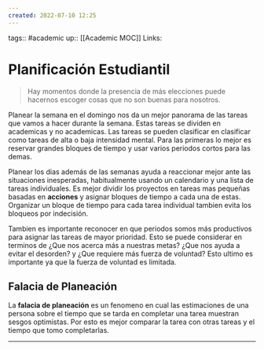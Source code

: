 ```yaml
---
created: 2022-07-10 12:25
---
```

tags:: #academic 
up:: [[Academic MOC]]
Links: 
# Planificación Estudiantil
>Hay momentos donde la presencia de más elecciones puede hacernos escoger cosas que no son buenas para nosotros.

Planear la semana en el domingo nos da un mejor panorama de las tareas que vamos a hacer durante la semana. Estas tareas se dividen en academicas y no academicas. Las tareas se pueden clasificar en clasificar como tareas de alta o baja intensidad mental. Para las primeras lo mejor es reservar grandes bloques de tiempo y usar varios periodos cortos para las demas.

Planear los dias además de las semanas ayuda a reaccionar mejor ante las situaciones inesperadas, habitualmente usando un calendario y una lista de tareas individuales. Es mejor dividir los proyectos en tareas mas pequeñas basadas en **acciones** y asignar bloques de tiempo a cada una de estas. Organizar un bloque de tiempo para cada tarea individual tambien evita los bloqueos por indecisión.

Tambien es importante reconocer en que periodos somos más productivos para asignar las tareas de mayor prioridad. Esto se puede considerar en terminos de ¿Que nos acerca más a nuestras metas? ¿Que nos ayuda a evitar el desorden? y ¿Que requiere más fuerza de voluntad?
Esto ultimo es importante ya que la fuerza de voluntad es limitada.

## Falacia de Planeación
La **falacia de planeación** es un fenomeno en cual las estimaciones de una persona sobre el tiempo que se tarda en completar una tarea muestran sesgos optimistas. Por esto es mejor comparar la tarea con otras tareas y el tiempo que tomo completarlas. 
___
